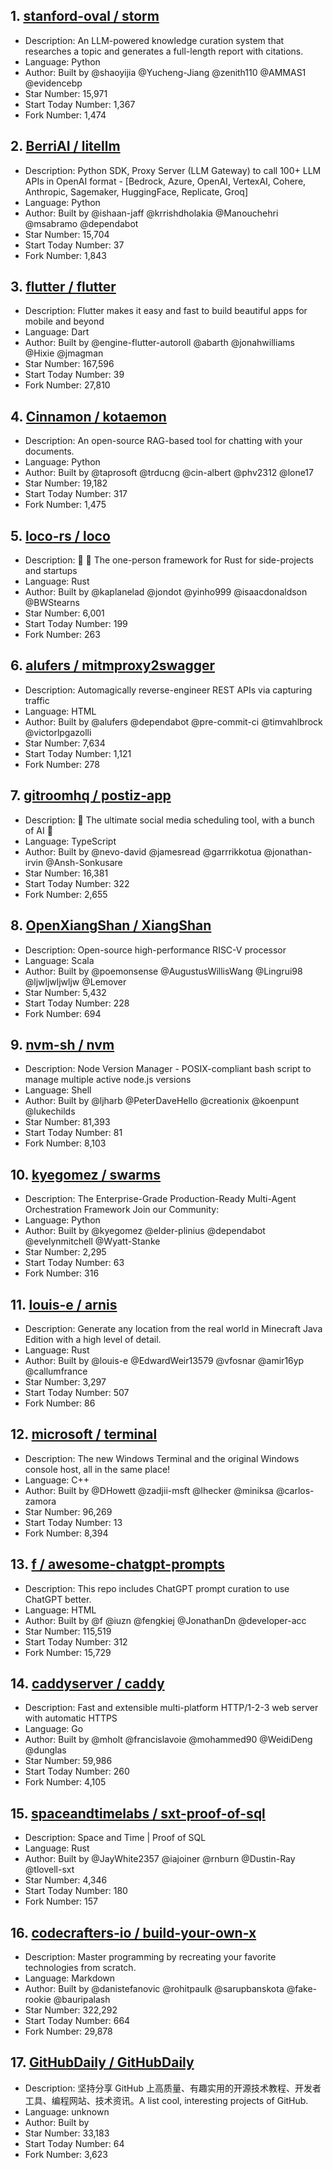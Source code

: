 ## 1. [stanford-oval / storm](https://github.com/stanford-oval/storm)
- Description: An LLM-powered knowledge curation system that researches a topic and generates a full-length report with citations.
- Language: Python
- Author: Built by @shaoyijia @Yucheng-Jiang @zenith110 @AMMAS1 @evidencebp
- Star Number: 15,971
- Start Today Number: 1,367
- Fork Number: 1,474

## 2. [BerriAI / litellm](https://github.com/BerriAI/litellm)
- Description: Python SDK, Proxy Server (LLM Gateway) to call 100+ LLM APIs in OpenAI format - [Bedrock, Azure, OpenAI, VertexAI, Cohere, Anthropic, Sagemaker, HuggingFace, Replicate, Groq]
- Language: Python
- Author: Built by @ishaan-jaff @krrishdholakia @Manouchehri @msabramo @dependabot
- Star Number: 15,704
- Start Today Number: 37
- Fork Number: 1,843

## 3. [flutter / flutter](https://github.com/flutter/flutter)
- Description: Flutter makes it easy and fast to build beautiful apps for mobile and beyond
- Language: Dart
- Author: Built by @engine-flutter-autoroll @abarth @jonahwilliams @Hixie @jmagman
- Star Number: 167,596
- Start Today Number: 39
- Fork Number: 27,810

## 4. [Cinnamon / kotaemon](https://github.com/Cinnamon/kotaemon)
- Description: An open-source RAG-based tool for chatting with your documents.
- Language: Python
- Author: Built by @taprosoft @trducng @cin-albert @phv2312 @lone17
- Star Number: 19,182
- Start Today Number: 317
- Fork Number: 1,475

## 5. [loco-rs / loco](https://github.com/loco-rs/loco)
- Description: 🚂 🦀 The one-person framework for Rust for side-projects and startups
- Language: Rust
- Author: Built by @kaplanelad @jondot @yinho999 @isaacdonaldson @BWStearns
- Star Number: 6,001
- Start Today Number: 199
- Fork Number: 263

## 6. [alufers / mitmproxy2swagger](https://github.com/alufers/mitmproxy2swagger)
- Description: Automagically reverse-engineer REST APIs via capturing traffic
- Language: HTML
- Author: Built by @alufers @dependabot @pre-commit-ci @timvahlbrock @victorlpgazolli
- Star Number: 7,634
- Start Today Number: 1,121
- Fork Number: 278

## 7. [gitroomhq / postiz-app](https://github.com/gitroomhq/postiz-app)
- Description: 📨 The ultimate social media scheduling tool, with a bunch of AI 🤖
- Language: TypeScript
- Author: Built by @nevo-david @jamesread @garrrikkotua @jonathan-irvin @Ansh-Sonkusare
- Star Number: 16,381
- Start Today Number: 322
- Fork Number: 2,655

## 8. [OpenXiangShan / XiangShan](https://github.com/OpenXiangShan/XiangShan)
- Description: Open-source high-performance RISC-V processor
- Language: Scala
- Author: Built by @poemonsense @AugustusWillisWang @Lingrui98 @ljwljwljwljw @Lemover
- Star Number: 5,432
- Start Today Number: 228
- Fork Number: 694

## 9. [nvm-sh / nvm](https://github.com/nvm-sh/nvm)
- Description: Node Version Manager - POSIX-compliant bash script to manage multiple active node.js versions
- Language: Shell
- Author: Built by @ljharb @PeterDaveHello @creationix @koenpunt @lukechilds
- Star Number: 81,393
- Start Today Number: 81
- Fork Number: 8,103

## 10. [kyegomez / swarms](https://github.com/kyegomez/swarms)
- Description: The Enterprise-Grade Production-Ready Multi-Agent Orchestration Framework Join our Community:
- Language: Python
- Author: Built by @kyegomez @elder-plinius @dependabot @evelynmitchell @Wyatt-Stanke
- Star Number: 2,295
- Start Today Number: 63
- Fork Number: 316

## 11. [louis-e / arnis](https://github.com/louis-e/arnis)
- Description: Generate any location from the real world in Minecraft Java Edition with a high level of detail.
- Language: Rust
- Author: Built by @louis-e @EdwardWeir13579 @vfosnar @amir16yp @callumfrance
- Star Number: 3,297
- Start Today Number: 507
- Fork Number: 86

## 12. [microsoft / terminal](https://github.com/microsoft/terminal)
- Description: The new Windows Terminal and the original Windows console host, all in the same place!
- Language: C++
- Author: Built by @DHowett @zadjii-msft @lhecker @miniksa @carlos-zamora
- Star Number: 96,269
- Start Today Number: 13
- Fork Number: 8,394

## 13. [f / awesome-chatgpt-prompts](https://github.com/f/awesome-chatgpt-prompts)
- Description: This repo includes ChatGPT prompt curation to use ChatGPT better.
- Language: HTML
- Author: Built by @f @iuzn @fengkiej @JonathanDn @developer-acc
- Star Number: 115,519
- Start Today Number: 312
- Fork Number: 15,729

## 14. [caddyserver / caddy](https://github.com/caddyserver/caddy)
- Description: Fast and extensible multi-platform HTTP/1-2-3 web server with automatic HTTPS
- Language: Go
- Author: Built by @mholt @francislavoie @mohammed90 @WeidiDeng @dunglas
- Star Number: 59,986
- Start Today Number: 260
- Fork Number: 4,105

## 15. [spaceandtimelabs / sxt-proof-of-sql](https://github.com/spaceandtimelabs/sxt-proof-of-sql)
- Description: Space and Time | Proof of SQL
- Language: Rust
- Author: Built by @JayWhite2357 @iajoiner @rnburn @Dustin-Ray @tlovell-sxt
- Star Number: 4,346
- Start Today Number: 180
- Fork Number: 157

## 16. [codecrafters-io / build-your-own-x](https://github.com/codecrafters-io/build-your-own-x)
- Description: Master programming by recreating your favorite technologies from scratch.
- Language: Markdown
- Author: Built by @danistefanovic @rohitpaulk @sarupbanskota @fake-rookie @bauripalash
- Star Number: 322,292
- Start Today Number: 664
- Fork Number: 29,878

## 17. [GitHubDaily / GitHubDaily](https://github.com/GitHubDaily/GitHubDaily)
- Description: 坚持分享 GitHub 上高质量、有趣实用的开源技术教程、开发者工具、编程网站、技术资讯。A list cool, interesting projects of GitHub.
- Language: unknown
- Author: Built by
- Star Number: 33,183
- Start Today Number: 64
- Fork Number: 3,623